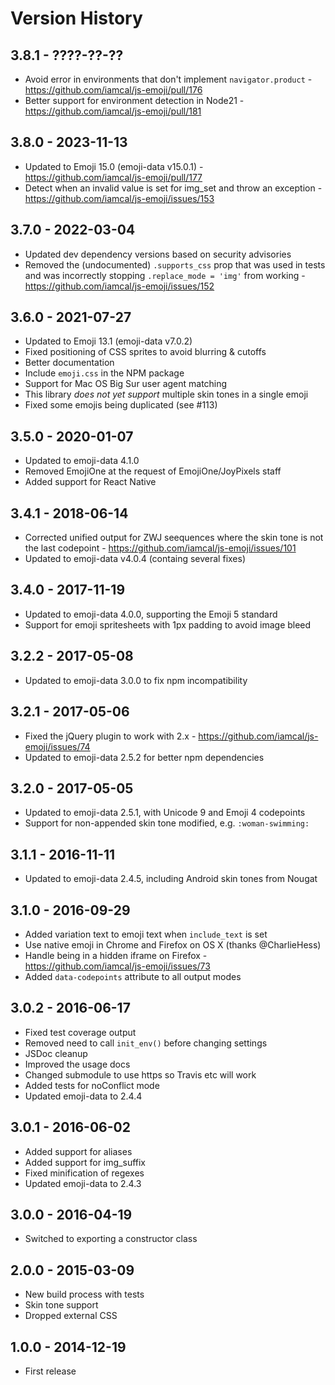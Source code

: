 # Version History

## 3.8.1 - ????-??-??

* Avoid error in environments that don't implement `navigator.product` - https://github.com/iamcal/js-emoji/pull/176
* Better support for environment detection in Node21 - https://github.com/iamcal/js-emoji/pull/181

## 3.8.0 - 2023-11-13

* Updated to Emoji 15.0 (emoji-data v15.0.1) - https://github.com/iamcal/js-emoji/pull/177
* Detect when an invalid value is set for img_set and throw an exception - https://github.com/iamcal/js-emoji/issues/153

## 3.7.0 - 2022-03-04

* Updated dev dependency versions based on security advisories
* Removed the (undocumented) `.supports_css` prop that was used in tests and was incorrectly stopping `.replace_mode = 'img'` from working - https://github.com/iamcal/js-emoji/issues/152

## 3.6.0 - 2021-07-27

* Updated to Emoji 13.1 (emoji-data v7.0.2)
* Fixed positioning of CSS sprites to avoid blurring & cutoffs
* Better documentation
* Include `emoji.css` in the NPM package
* Support for Mac OS Big Sur user agent matching
* This library *does not yet support* multiple skin tones in a single emoji
* Fixed some emojis being duplicated (see #113)

## 3.5.0 - 2020-01-07

* Updated to emoji-data 4.1.0
* Removed EmojiOne at the request of EmojiOne/JoyPixels staff
* Added support for React Native

## 3.4.1 - 2018-06-14

* Corrected unified output for ZWJ seequences where the skin tone is not the last codepoint - https://github.com/iamcal/js-emoji/issues/101
* Updated to emoji-data v4.0.4 (containg several fixes)


## 3.4.0 - 2017-11-19

* Updated to emoji-data 4.0.0, supporting the Emoji 5 standard
* Support for emoji spritesheets with 1px padding to avoid image bleed


## 3.2.2 - 2017-05-08

* Updated to emoji-data 3.0.0 to fix npm incompatibility


## 3.2.1 - 2017-05-06

* Fixed the jQuery plugin to work with 2.x - https://github.com/iamcal/js-emoji/issues/74
* Updated to emoji-data 2.5.2 for better npm dependencies


## 3.2.0 - 2017-05-05

* Updated to emoji-data 2.5.1, with Unicode 9 and Emoji 4 codepoints
* Support for non-appended skin tone modified, e.g. `:woman-swimming:`


## 3.1.1 - 2016-11-11

* Updated to emoji-data 2.4.5, including Android skin tones from Nougat


## 3.1.0 - 2016-09-29

* Added variation text to emoji text when `include_text` is set
* Use native emoji in Chrome and Firefox on OS X (thanks @CharlieHess)
* Handle being in a hidden iframe on Firefox - https://github.com/iamcal/js-emoji/issues/73
* Added `data-codepoints` attribute to all output modes


## 3.0.2 - 2016-06-17

* Fixed test coverage output
* Removed need to call `init_env()` before changing settings
* JSDoc cleanup
* Improved the usage docs
* Changed submodule to use https so Travis etc will work
* Added tests for noConflict mode
* Updated emoji-data to 2.4.4


## 3.0.1 - 2016-06-02

* Added support for aliases
* Added support for img_suffix
* Fixed minification of regexes
* Updated emoji-data to 2.4.3


## 3.0.0 - 2016-04-19

* Switched to exporting a constructor class


## 2.0.0 - 2015-03-09

* New build process with tests
* Skin tone support
* Dropped external CSS


## 1.0.0 - 2014-12-19

* First release
